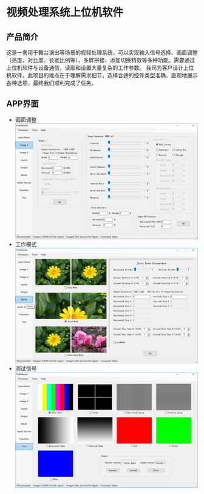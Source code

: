 # 视频处理系统上位机软件
## 产品简介
这是一套用于舞台演出等场景的视频处理系统，可以实现输入信号选择、画面调整（亮度、对比度、长宽比例等）、多屏拼接、添加切换特效等多种功能。需要通过上位机软件与设备通信，读取和设置大量复杂的工作参数。
我司为客户设计上位机软件，此项目的难点在于理解需求细节，选择合适的控件类型准确、直观地展示各种选项，最终我们顺利完成了任务。
## APP界面
* 画面调整  
![画面调整](images/PixelMaster-Image.png)
* 工作模式  
![工作模式](images/PixelMaster-Mode.png)
* 测试信号  
![测试信号](images/PixelMaster-Test.png)
